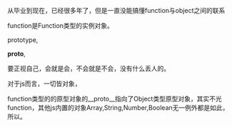 从毕业到现在，已经很多年了，但是一直没能搞懂function与object之间的联系

function是Function类型的实例对象。


prototype,


__proto__,




要正视自己，会就是会，不会就是不会，没有什么丢人的。



对于js而言，一切皆对象，

function类型的的原型对象的__proto__指向了Object类型原型对象，其实不光function，其他js内置的对象Array,String,Number,Boolean无一例外都是如此，所以。



